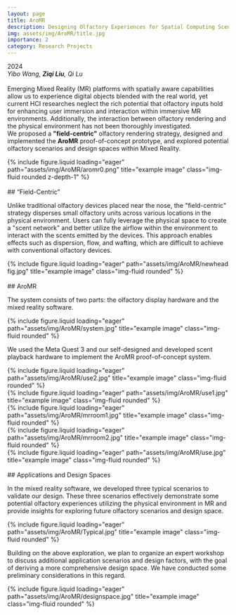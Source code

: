 ```yaml
---
layout: page
title: AroMR
description: Designing Olfactory Experiences for Spatial Computing Scenarios in Mixed Reality
img: assets/img/AroMR/title.jpg
importance: 2
category: Research Projects
---
```


2024  
*Yibo Wang, **Ziqi Liu**, Qi Lu*  
<br>
Emerging Mixed Reality (MR) platforms with spatially aware capabilities allow us to experience digital objects blended with the real world, yet current HCI researches neglect the rich potential that olfactory inputs hold for enhancing user immersion and interaction within immersive MR environments. Additionally, the interaction between olfactory rendering and the physical environment has not been thoroughly investigated.   
We proposed a **"field-centric"** olfactory rendering strategy, designed and implemented the **AroMR** proof-of-concept prototype, and explored potential olfactory scenarios and design spaces within Mixed Reality.


<div class="row">
    <div class="col-sm mt-3 mt-md-0">
        {% include figure.liquid loading="eager" path="assets/img/AroMR/aromr0.png" title="example image" class="img-fluid rounded z-depth-1" %}
    </div>
</div>
<!-- <div class="caption">
    This image can also have a caption. It's like magic.
</div> -->

<br>
## “Field-Centric”  

Unlike traditional olfactory devices placed near the nose, the "field-centric" strategy disperses small olfactory units across various locations in the physical environment. Users can fully leverage the physical space to create a "scent network" and better utilize the airflow within the environment to interact with the scents emitted by the devices. This approach enables effects such as dispersion, flow, and wafting, which are difficult to achieve with conventional olfactory devices.

<div class="row justify-content-center">
    <div class="col-sm-10 mt-3 mt-md-0 d-flex justify-content-center">
        {% include figure.liquid loading="eager" path="assets/img/AroMR/newhead fig.jpg" title="example image" class="img-fluid rounded" %}
    </div>
</div>

<br>
## AroMR  

The system consists of two parts: the olfactory display hardware and the mixed reality software.

<div class="row">
    <div class="col-sm mt-3 mt-md-0">
        {% include figure.liquid loading="eager" path="assets/img/AroMR/system.jpg" title="example image" class="img-fluid rounded" %}
    </div>
</div>

We used the Meta Quest 3 and our self-designed and developed scent playback hardware to implement the AroMR proof-of-concept system.

<div class="row">
    <div class="col-sm mt-3 mt-md-0">
        {% include figure.liquid loading="eager" path="assets/img/AroMR/use2.jpg" title="example image" class="img-fluid rounded" %}
    </div>
    <div class="col-sm mt-3 mt-md-0">
        {% include figure.liquid loading="eager" path="assets/img/AroMR/use1.jpg" title="example image" class="img-fluid rounded" %}
    </div>
</div>
<div class="row">
    <div class="col-sm mt-3 mt-md-0">
        {% include figure.liquid loading="eager" path="assets/img/AroMR/mrroom1.jpg" title="example image" class="img-fluid rounded" %}
    </div>
    <div class="col-sm mt-3 mt-md-0">
        {% include figure.liquid loading="eager" path="assets/img/AroMR/mrroom2.jpg" title="example image" class="img-fluid rounded" %}
    </div>
    <div class="col-sm mt-3 mt-md-0">
        {% include figure.liquid loading="eager" path="assets/img/AroMR/use.jpg" title="example image" class="img-fluid rounded" %}
    </div>
</div>


<br>
## Applications and Design Spaces  

In the mixed reality software, we developed three typical scenarios to validate our design. These three scenarios effectively demonstrate some potential olfactory experiences utilizing the physical environment in MR and provide insights for exploring future olfactory scenarios and design space.

<div class="row justify-content-center">
    <div class="col-sm-8 mt-3 mt-md-0 d-flex justify-content-center">
        {% include figure.liquid loading="eager" path="assets/img/AroMR/Typical.jpg" title="example image" class="img-fluid rounded" %}
    </div>
</div>

Building on the above exploration, we plan to organize an expert workshop to discuss additional application scenarios and design factors, with the goal of deriving a more comprehensive design space. We have conducted some preliminary considerations in this regard.

<div class="row">
    <div class="col-sm mt-3 mt-md-0">
        {% include figure.liquid loading="eager" path="assets/img/AroMR/designspace.jpg" title="example image" class="img-fluid rounded" %}
    </div>
</div>



